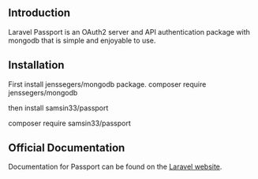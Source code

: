 
## Introduction

Laravel Passport is an OAuth2 server and API authentication package with mongodb that is simple and enjoyable to use.

## Installation

First install jenssegers/mongodb package.
composer require jenssegers/mongodb

then install samsin33/passport

composer require samsin33/passport

## Official Documentation

Documentation for Passport can be found on the [Laravel website](https://laravel.com/docs/master/passport).
